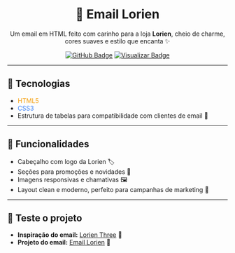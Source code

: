 
<h1 align="center">💌 Email Lorien</h1>

<p align="center">
  Um email em HTML feito com carinho para a loja <strong>Lorien</strong>, cheio de charme, cores suaves e estilo que encanta ✨
</p>

<p align="center">
  <a href="https://github.com/iancaTino/Email_lorien"><img src="https://img.shields.io/badge/GitHub-100000?style=for-the-badge&logo=github&logoColor=white" alt="GitHub Badge"/></a>
  <a href="https://email-lorien.vercel.app/"><img src="https://img.shields.io/badge/Visualizar-FF69B4?style=for-the-badge" alt="Visualizar Badge"/></a>
</p>

---

## 🌈 Tecnologias

- <span style="color:#F59E0B">HTML5</span>  
- <span style="color:#3B82F6">CSS3</span>  
- Estrutura de tabelas para compatibilidade com clientes de email 💌  

---

## 🎨 Funcionalidades

- Cabeçalho com logo da Lorien 🏷️  
- Seções para promoções e novidades 🎁  
- Imagens responsivas e chamativas 🖼️  
- Layout clean e moderno, perfeito para campanhas de marketing 🌸  

---
## 🚀 Teste o projeto

- **Inspiração do email:** [Lorien Three](https://lorien-three.vercel.app/) 🌟  
- **Projeto do email:** [Email Lorien](https://email-lorien.vercel.app/) 💌

